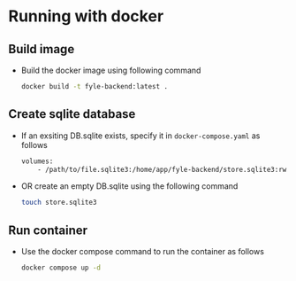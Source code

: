 # Running with docker

## Build image

- Build the docker image using following command

    ```bash
    docker build -t fyle-backend:latest .
    ```

## Create sqlite database

- If an exsiting DB.sqlite exists, specify it in `docker-compose.yaml` as follows

    ```bash
    volumes:
        - /path/to/file.sqlite3:/home/app/fyle-backend/store.sqlite3:rw
    ```

- OR create an empty DB.sqlite using the following command

    ```bash
    touch store.sqlite3
    ```

## Run container

- Use the docker compose command to run the container as follows

    ```bash
    docker compose up -d
    ```